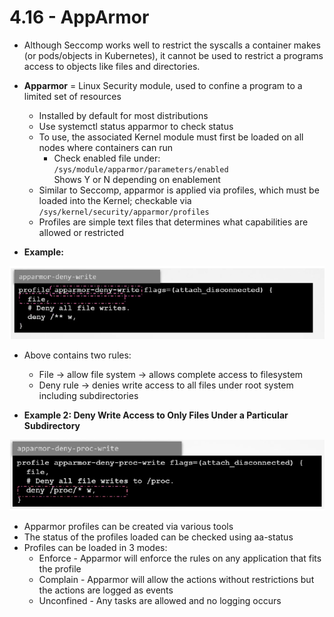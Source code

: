 # 4.16 - AppArmor

- Although Seccomp works well to restrict the syscalls a container makes (or pods/objects in Kubernetes), it cannot be used to restrict a programs access to objects like files and directories.
- **Apparmor** = Linux Security module, used to confine a program to a limited set of resources
  - Installed by default for most distributions
  - Use systemctl status apparmor to check status
  - To use, the associated Kernel module must first be loaded on all nodes
where containers can run
    - Check enabled file under: `/sys/module/apparmor/parameters/enabled` <br> Shows Y or N depending on enablement
  - Similar to Seccomp, apparmor is applied via profiles, which must be loaded into the Kernel; checkable via `/sys/kernel/security/apparmor/profiles`
  - Profiles are simple text files that determines what capabilities are allowed or restricted

- **Example:**

![AppArmor Deny Write](img/apparmor-deny-write.png)

- Above contains two rules:
  - File -> allow file system -> allows complete access to filesystem
  - Deny rule -> denies write access to all files under root system including subdirectories

- **Example 2: Deny Write Access to Only Files Under a Particular Subdirectory**

![AppArmor Deny Write Process](img/apparmor-deny-proc-write.png)

- Apparmor profiles can be created via various tools
- The status of the profiles loaded can be checked using aa-status
- Profiles can be loaded in 3 modes:
  - Enforce - Apparmor will enforce the rules on any application that fits the profile
  - Complain - Apparmor will allow the actions without restrictions but the actions are logged as events
  - Unconfined - Any tasks are allowed and no logging occurs

